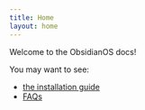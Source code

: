 ```yaml
---
title: Home
layout: home
---
```


Welcome to the ObsidianOS docs!

You may want to see:
* [the installation guide](/install)
* [FAQs](/faqs)
